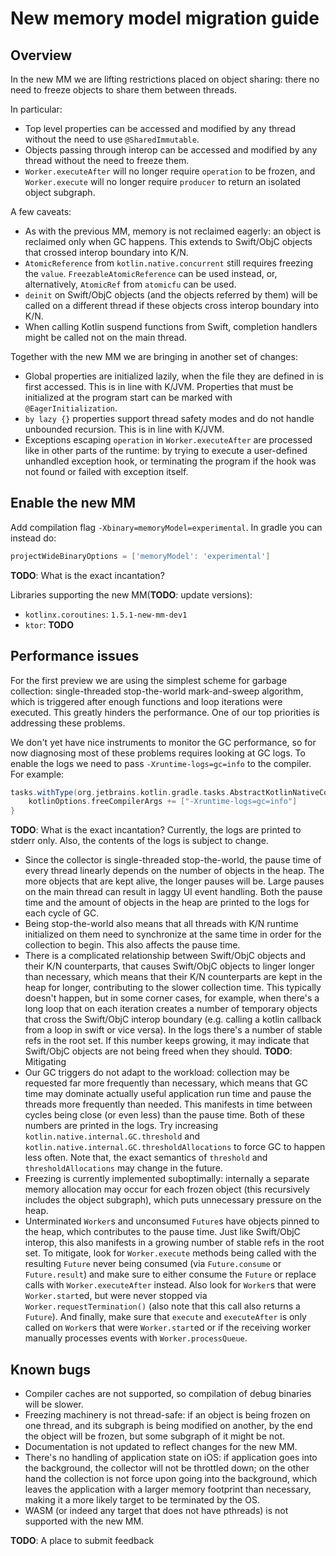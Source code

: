 # New memory model migration guide

## Overview

In the new MM we are lifting restrictions placed on object sharing: there no need to freeze objects to share them
between threads.

In particular:
* Top level properties can be accessed and modified by any thread without the need to use `@SharedImmutable`.
* Objects passing through interop can be accessed and modified by any thread without the need to freeze them.
* `Worker.executeAfter` will no longer require `operation` to be frozen, and `Worker.execute` will no longer require
  `producer` to return an isolated object subgraph.

A few caveats:
* As with the previous MM, memory is not reclaimed eagerly: an object is reclaimed only when GC happens. This extends
  to Swift/ObjC objects that crossed interop boundary into K/N.
* `AtomicReference` from `kotlin.native.concurrent` still requires freezing the `value`. `FreezableAtomicReference`
  can be used instead, or, alternatively, `AtomicRef` from `atomicfu` can be used.
* `deinit` on Swift/ObjC objects (and the objects referred by them) will be called on a different thread if these objects
  cross interop boundary into K/N.
* When calling Kotlin suspend functions from Swift, completion handlers might be called not on the main thread.

Together with the new MM we are bringing in another set of changes:
* Global properties are initialized lazily, when the file they are defined in is first accessed.
  This is in line with K/JVM. Properties that must be initialized at the program start can be marked with `@EagerInitialization`.
* `by lazy {}` properties support thread safety modes and do not handle unbounded recursion. This is in line with K/JVM.
* Exceptions escaping `operation` in `Worker.executeAfter` are processed like in other parts of the runtime:
  by trying to execute a user-defined unhandled exception hook, or terminating the program if the hook was not found or
  failed with exception itself.

## Enable the new MM

Add compilation flag `-Xbinary=memoryModel=experimental`. In gradle you can instead do:
```groovy
projectWideBinaryOptions = ['memoryModel': 'experimental']
```
**TODO**: What is the exact incantation?

Libraries supporting the new MM(**TODO**: update versions):
* `kotlinx.coroutines`: `1.5.1-new-mm-dev1`
* `ktor`: **TODO**

## Performance issues

For the first preview we are using the simplest scheme for garbage collection: single-threaded stop-the-world
mark-and-sweep algorithm, which is triggered after enough functions and loop iterations were executed. This greatly hinders
the performance. One of our top priorities is addressing these problems.

We don't yet have nice instruments to monitor the GC performance, so for now diagnosing most of these problems requires looking at GC logs.
To enable the logs we need to pass `-Xruntime-logs=gc=info` to the compiler. For example:
```groovy
tasks.withType(org.jetbrains.kotlin.gradle.tasks.AbstractKotlinNativeCompile) {
    kotlinOptions.freeCompilerArgs += ["-Xruntime-logs=gc=info"]
}
```
**TODO**: What is the exact incantation?
Currently, the logs are printed to stderr only. Also, the contents of the logs is subject to change.

* Since the collector is single-threaded stop-the-world, the pause time of every thread linearly depends on the number of
  objects in the heap. The more objects that are kept alive, the longer pauses will be. Large pauses on the main thread
  can result in laggy UI event handling. Both the pause time and the amount of objects in the heap are printed to the logs for each
  cycle of GC.
* Being stop-the-world also means that all threads with K/N runtime initialized on them need to synchronize at the same
  time in order for the collection to begin. This also affects the pause time.
* There is a complicated relationship between Swift/ObjC objects and their K/N counterparts, that causes Swift/ObjC objects
  to linger longer than necessary, which means that their K/N counterparts are kept in the heap for longer, contributing
  to the slower collection time. This typically doesn't happen, but in some corner cases, for example, when
  there's a long loop that on each iteration creates a number of temporary objects that cross the Swift/ObjC
  interop boundary (e.g. calling a kotlin callback from a loop in swift or vice versa).
  In the logs there's a number of stable refs in the root set. If this number keeps growing, it may indicate that Swift/ObjC objects
  are not being freed when they should.
  **TODO**: Mitigating
* Our GC triggers do not adapt to the workload: collection may be requested far more frequently than necessary, which means
  that GC time may dominate actually useful application run time and pause the threads more frequently than needed.
  This manifests in time between cycles being close (or even less) than the pause time. Both of these numbers are printed
  in the logs. Try increasing `kotlin.native.internal.GC.threshold` and `kotlin.native.internal.GC.thresholdAllocations` to force GC
  to happen less often. Note that, the exact semantics of `threshold` and `thresholdAllocations` may change in the future.
* Freezing is currently implemented suboptimally: internally a separate memory allocation may occur for each frozen object
  (this recursively includes the object subgraph), which puts unnecessary pressure on the heap.
* Unterminated `Worker`s and unconsumed `Future`s have objects pinned to the heap, which contributes to the pause time.
  Just like Swift/ObjC interop, this also manifests in a growing number of stable refs in the root set. To mitigate, look for
  `Worker.execute` methods being called with the resulting `Future` never being consumed (via `Future.consume` or `Future.result`) and
  make sure to either consume the `Future` or replace calls with `Worker.executeAfter` instead. Also look for `Worker`s that were
  `Worker.start`ed, but were never stopped via `Worker.requestTermination()` (also note that this call also returns a `Future`).
  And finally, make sure that `execute` and `executeAfter` is only called on `Worker`s that were `Worker.start`ed or if the receiving
  worker manually processes events with `Worker.processQueue`.

## Known bugs

* Compiler caches are not supported, so compilation of debug binaries will be slower.
* Freezing machinery is not thread-safe: if an object is being frozen on one thread, and its subgraph is being modified
  on another, by the end the object will be frozen, but some subgraph of it might be not.
* Documentation is not updated to reflect changes for the new MM.
* There's no handling of application state on iOS: if application goes into the background, the collector will not be
  throttled down; on the other hand the collection is not force upon going into the background, which leaves
  the application with a larger memory footprint than necessary, making it a more likely target to be terminated by the OS.
* WASM (or indeed any target that does not have pthreads) is not supported with the new MM.

**TODO**: A place to submit feedback
